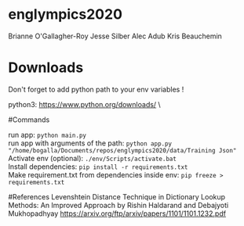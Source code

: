 # englympics2020

Brianne O'Gallagher-Roy 
Jesse Silber
Alec Adub
Kris Beauchemin


# Downloads

Don't forget to add python path to your env variables ! 

python3: https://www.python.org/downloads/ \

#Commands

run app: ```python main.py``` \
run app with arguments of the path:  ```python app.py "/home/bogalla/Documents/repos/englympics2020/data/Training Json"``` \
Activate env (optional): ```./env/Scripts/activate.bat``` \
Install dependencies: ```pip install -r requirements.txt``` \
Make requirement.txt from dependencies inside env: ```pip freeze > requirements.txt```

#References
Levenshtein Distance Technique in Dictionary Lookup Methods: An Improved Approach by Rishin Haldarand and Debajyoti Mukhopadhyay
https://arxiv.org/ftp/arxiv/papers/1101/1101.1232.pdf
